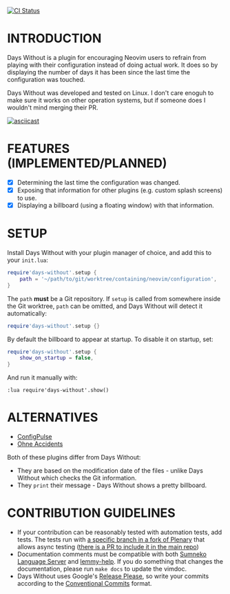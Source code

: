[![CI Status](https://github.com/idanarye/nvim-days-without/workflows/CI/badge.svg)](https://github.com/idanarye/nvim-days-without/actions)

INTRODUCTION
============

Days Without is a plugin for encouraging Neovim users to refrain from playing with their configuration instead of doing actual work. It does so by displaying the number of days it has been since the last time the configuration was touched.

Days Without was developed and tested on Linux. I don't care enoguh to make sure it works on other operation systems, but if someone does I wouldn't mind merging their PR.

[![asciicast](https://asciinema.org/a/snAZF4bPWYXywrERXauTH8Lni.svg)](https://asciinema.org/a/snAZF4bPWYXywrERXauTH8Lni)

FEATURES (IMPLEMENTED/PLANNED)
==============================

* [x] Determining the last time the configuration was changed.
* [x] Exposing that information for other plugins (e.g. custom splash screens) to use.
* [x] Displaying a billboard (using a floating window) with that information.

SETUP
=====

Install Days Without with your plugin manager of choice, and add this to your `init.lua`:

```lua
require'days-without'.setup {
    path = '~/path/to/git/worktree/containing/neovim/configuration',
}
```

The `path` **must** be a Git repository. If `setup` is called from somewhere inside the Git worktree, `path` can be omitted, and Days Without will detect it automatically:

```lua
require'days-without'.setup {}
```

By default the billboard to appear at startup. To disable it on startup, set:

```lua
require'days-without'.setup {
    show_on_startup = false,
}
```

And run it manually with:

```vim
:lua require'days-without'.show()
```


ALTERNATIVES
============

* [ConfigPulse](https://github.com/mrquantumcodes/configpulse)
* [Ohne Accidents](https://github.com/blumaa/ohne-accidents)

Both of these plugins differ from Days Without:

* They are based on the modification date of the files - unlike Days Without which checks the Git information.
* They `print` their message - Days Without shows a pretty billboard.

CONTRIBUTION GUIDELINES
=======================

* If your contribution can be reasonably tested with automation tests, add tests. The tests run with [a specific branch in a fork of Plenary](https://github.com/idanarye/plenary.nvim/tree/async-testing) that allows async testing ([there is a PR to include it in the main repo](https://github.com/nvim-lua/plenary.nvim/pull/426))
* Documentation comments must be compatible with both [Sumneko Language Server](https://github.com/sumneko/lua-language-server/wiki/Annotations) and [lemmy-help](https://github.com/numToStr/lemmy-help/blob/master/emmylua.md). If you do something that changes the documentation, please run `make docs` to update the vimdoc.
* Days Without uses Google's [Release Please](https://github.com/googleapis/release-please), so write your commits according to the [Conventional Commits](https://www.conventionalcommits.org/en/v1.0.0/) format.
